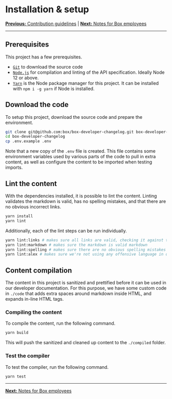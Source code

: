 # Installation & setup

[**Previous:** Contribution guidelines](../CONTRIBUTING.md) |
[**Next:** Notes for Box employees](./boxers.md)

---

## Prerequisites

This project has a few prerequisites.

* [`Git`](https://git-scm.com/) to download the source code
* [`Node.js`](https://nodejs.org/) for compilation and linting of the API
  specification. Ideally Node 12 or above.
* [`Yarn`](https://yarnpkg.com/) is the Node package manager for this project. It can be installed with
  `npm i -g yarn` if Node is installed.

## Download the code

To setup this project, download the source code and prepare the environment.

```sh
git clone git@github.com:box/box-developer-changelog.git box-developer-changelog
cd box-developer-changelog
cp .env.example .env
```

Note that a new copy of the `.env` file is created. This file contains some
environment variables used by various parts of the code to pull in extra
content, as well as configure the content to be imported when testing imports.

## Lint the content

With the dependencies installed, it is possible to lint the content. Linting
validates the markdown is valid, has no spelling mistakes, and that
there are no obvious incorrect links.

```sh
yarn install
yarn lint
```

Additionally, each of the lint steps can be run individually.

<!-- markdownlint-disable line-length -->

```sh
yarn lint:links # makes sure all links are valid, checking it against the guides
yarn lint:markdown # makes sure the markdown is valid markdown
yarn lint:spelling # makes sure there are no obvious spelling mistakes
yarn lint:alex # makes sure we're not using any offensive language in our content
```
<!-- markdownlint-enable line-length -->

## Content compilation

The content in this project is sanitized and prettified before it can be used in
our developer documentation. For this purpose, we have some custom code in
`./code` that adds extra spaces around markdown inside HTML, and expands in-line
HTML tags.

### Compiling the content

To compile the content, run the following command.

```sh
yarn build
```

This will push the sanitized and cleaned up content to the `./compiled` folder.

### Test the compiler

To test the compiler, run the following command.

```sh
yarn test
```

---

[**Next:** Notes for Box employees](./boxers.md)
